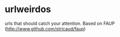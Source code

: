 urlweirdos
==========

urls that should catch your attention. Based on FAUP (http://www.github.com/stricaud/faup)
